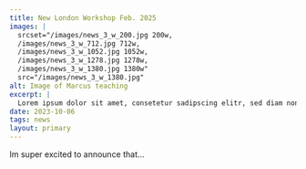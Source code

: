 ```yaml
---
title: New London Workshop Feb. 2025
images: |
  srcset="/images/news_3_w_200.jpg 200w,
  /images/news_3_w_712.jpg 712w,
  /images/news_3_w_1052.jpg 1052w,
  /images/news_3_w_1278.jpg 1278w,
  /images/news_3_w_1380.jpg 1380w" 
  src="/images/news_3_w_1380.jpg"
alt: Image of Marcus teaching
excerpt: |
  Lorem ipsum dolor sit amet, consetetur sadipscing elitr, sed diam nonumy eirmod tempor invidunt ut labore et dolore magna aliquyam erat, sed diam voluptua. At vero eos et accusam et justo duo dolores et ea rebum. Stet clita kasd gubergren, no sea takimata sanctus est.
date: 2023-10-06
tags: news
layout: primary
---
```


Im super excited to announce that...
